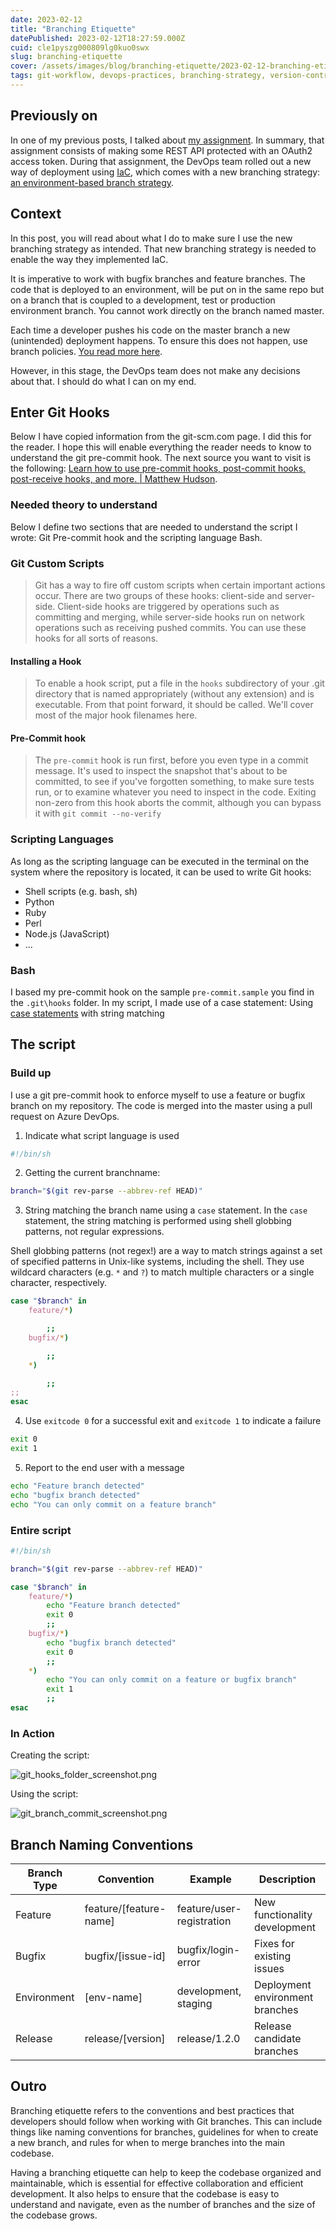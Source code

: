 ```yaml
---
date: 2023-02-12
title: "Branching Etiquette"
datePublished: 2023-02-12T18:27:59.000Z
cuid: cle1pyszg000809lg0kuo0swx
slug: branching-etiquette
cover: /assets/images/blog/branching-etiquette/2023-02-12-branching-etiquette.cover.jpeg
tags: git-workflow, devops-practices, branching-strategy, version-control, infrastructure-as-code, pre-commit-hooks
---
```


## Previously on

In one of my previous posts, I talked about [my assignment](https://dotnet.kriebbels.me/lets-zoom-in-on-my-first-assignment). In summary, that assignment consists of making some REST API protected with an OAuth2 access token. During that assignment, the DevOps team rolled out a new way of deployment using [IaC](https://learn.microsoft.com/en-us/devops/deliver/what-is-infrastructure-as-code), which comes with a new branching strategy: [an environment-based branch strategy](https://dev.to/preethamsathyamurthy/git-branching-and-branching-strategy-4mci).

## Context

In this post, you will read about what I do to make sure I use the new branching strategy as intended. That new branching strategy is needed to enable the way they implemented IaC.

It is imperative to work with bugfix branches and feature branches. The code that is deployed to an environment, will be put on in the same repo but on a branch that is coupled to a development, test or production environment branch. You cannot work directly on the branch named master.

Each time a developer pushes his code on the master branch a new (unintended) deployment happens. To ensure this does not happen, use branch policies. [You read more here](https://learn.microsoft.com/en-us/azure/devops/repos/git/branch-policies?source=recommendations&view=azure-devops&tabs=browser).

However, in this stage, the DevOps team does not make any decisions about that. I should do what I can on my end.

## Enter Git Hooks

Below I have copied information from the git-scm.com page. I did this for the reader. I hope this will enable everything the reader needs to know to understand the git pre-commit hook. The next source you want to visit is the following: [Learn how to use pre-commit hooks, post-commit hooks, post-receive hooks, and more. | Matthew Hudson](https://githooks.com/).

### Needed theory to understand

Below I define two sections that are needed to understand the script I wrote: Git Pre-commit hook and the scripting language Bash.

### Git Custom Scripts

> Git has a way to fire off custom scripts when certain important actions occur. There are two groups of these hooks: client-side and server-side. Client-side hooks are triggered by operations such as committing and merging, while server-side hooks run on network operations such as receiving pushed commits. You can use these hooks for all sorts of reasons.

#### Installing a Hook

> To enable a hook script, put a file in the `hooks` subdirectory of your .git directory that is named appropriately (without any extension) and is executable. From that point forward, it should be called. We'll cover most of the major hook filenames here.

#### Pre-Commit hook

> The `pre-commit` hook is run first, before you even type in a commit message. It's used to inspect the snapshot that's about to be committed, to see if you've forgotten something, to make sure tests run, or to examine whatever you need to inspect in the code. Exiting non-zero from this hook aborts the commit, although you can bypass it with `git commit --no-verify`

### Scripting Languages

As long as the scripting language can be executed in the terminal on the system where the repository is located, it can be used to write Git hooks:

- Shell scripts (e.g. bash, sh)
- Python
- Ruby
- Perl
- Node.js (JavaScript)
- ...

### Bash

I based my pre-commit hook on the sample `pre-commit.sample` you find in the `.git\hooks` folder. In my script, I made use of a case statement: Using [case statements](https://tldp.org/LDP/Bash-Beginners-Guide/html/sect_07_03.html) with string matching

## The script

### Build up

I use a git pre-commit hook to enforce myself to use a feature or bugfix branch on my repository. The code is merged into the master using a pull request on Azure DevOps.

1. Indicate what script language is used

```sh
#!/bin/sh
```

2. Getting the current branchname:

```sh
branch="$(git rev-parse --abbrev-ref HEAD)"
```


3. String matching the branch name using a `case` statement. In the `case` statement, the string matching is performed using shell globbing patterns, not regular expressions.

Shell globbing patterns (not regex!) are a way to match strings against a set of specified patterns in Unix-like systems, including the shell. They use wildcard characters (e.g. `*` and `?`) to match multiple characters or a single character, respectively.

```sh
case "$branch" in
    feature/*)

        ;;
    bugfix/*)

        ;;
    *)

        ;;
;;
esac
```

4. Use `exitcode 0` for a successful exit and `exitcode 1` to indicate a failure

```sh
exit 0
exit 1
```

5. Report to the end user with a message

```sh
echo "Feature branch detected"
echo "bugfix branch detected"
echo "You can only commit on a feature branch"
```

### Entire script



```sh
#!/bin/sh

branch="$(git rev-parse --abbrev-ref HEAD)"

case "$branch" in
    feature/*)
        echo "Feature branch detected"
        exit 0
        ;;
    bugfix/*)
        echo "bugfix branch detected"
        exit 0
        ;;
    *)
        echo "You can only commit on a feature or bugfix branch"
        exit 1
        ;;
esac

``` 


### In Action

Creating the script:

![git_hooks_folder_screenshot.png](../assets/images/blog/2023-02-12-branching-etiquette/git_hooks_folder_screenshot.png)

Using the script:

![git_branch_commit_screenshot.png](../assets/images/blog/2023-02-12-branching-etiquette/git_branch_commit_screenshot.png)

## Branch Naming Conventions

| Branch Type | Convention | Example | Description |
|-------------|------------|---------|-------------|
| Feature | feature/[feature-name] | feature/user-registration | New functionality development |
| Bugfix | bugfix/[issue-id] | bugfix/login-error | Fixes for existing issues |
| Environment | [env-name] | development, staging | Deployment environment branches |
| Release | release/[version] | release/1.2.0 | Release candidate branches |

## Outro

Branching etiquette refers to the conventions and best practices that developers should follow when working with Git branches. This can include things like naming conventions for branches, guidelines for when to create a new branch, and rules for when to merge branches into the main codebase.

Having a branching etiquette can help to keep the codebase organized and maintainable, which is essential for effective collaboration and efficient development. It also helps to ensure that the codebase is easy to understand and navigate, even as the number of branches and the size of the codebase grows.
